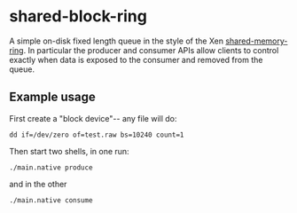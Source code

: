 shared-block-ring
=================

A simple on-disk fixed length queue in the style of the
Xen [shared-memory-ring](https://github.com/mirage/shared-memory-ring).
In particular the producer and consumer APIs allow clients to control
exactly when data is exposed to the consumer and removed from the queue.

Example usage
-------------

First create a "block device"-- any file will do:
```
dd if=/dev/zero of=test.raw bs=10240 count=1
```

Then start two shells, in one run:
```
./main.native produce
```
and in the other
```
./main.native consume
```

